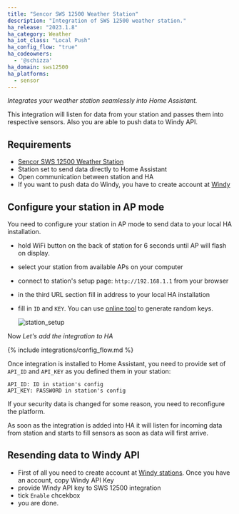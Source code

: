 ```yaml
---
title: "Sencor SWS 12500 Weather Station"
description: "Integration of SWS 12500 weather station."
ha_release: "2023.1.8"
ha_category: Weather
ha_iot_class: "Local Push"
ha_config_flow: "true"
ha_codeowners:
  - '@schizza'
ha_domain: sws12500
ha_platforms:
  - sensor
---
```

*Integrates your weather station seamlessly into Home Assistant.*

This integration will listen for data from your station and passes them into respective sensors.
Also you are able to push data to Windy API.

## Requirements

- [Sencor SWS 12500 Weather Station](https://www.sencor.cz/profesionalni-meteorologicka-stanice/sws-12500)
- Station set to send data directly to Home Assistant
- Open communication between station and HA
- If you want to push data do Windy, you have to create account at [Windy](https://stations.windy.com)

## Configure your station in AP mode

You need to configure your station in AP mode to send data to your local HA installation.

- hold WiFi button on the back of station for 6 seconds until AP will flash on display.
- select your station from available APs on your computer
- connect to station's setup page: `http://192.168.1.1` from your browser
- in the third URL section fill in address to your local HA installation
- fill in `ID` and `KEY`. You can use [online tool](https://www.allkeysgenerator.com/Random/Security-Encryption-Key-Generator.aspx) to generate random keys.

  ![station_setup](/images/integrations/sws12500/station_hint.png)

Now *Let's add the integration to HA*

{% include integrations/config_flow.md %}

Once integration is installed to Home Assistant, you need to provide set of `API_ID` and `API_KEY` as you defined them in your station:

```plain
API_ID: ID in station's config
API_KEY: PASSWORD in station's config
```

If your security data is changed for some reason, you need to reconfigure the platform.

As soon as the integration is added into HA it will listen for incoming data from station and starts to fill sensors as soon as data will first arrive.

## Resending data to Windy API

- First of all you need to create account at [Windy stations](https://stations.windy.com). Once you have an account, copy Windy API Key
- provide Windy API key to SWS 12500 integration
- tick `Enable` chcekbox
- you are done.
